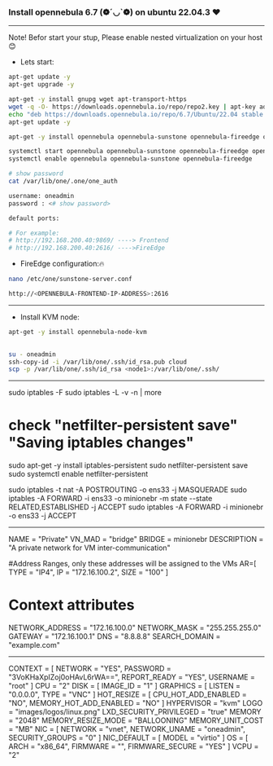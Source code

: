 ### Install opennebula 6.7 (❁´◡`❁)  on ubuntu 22.04.3 ❤

----
Note! Befor start your stup, Please enable nested virtualization on your host😊

- Lets start:

```bash
apt-get update -y
apt-get upgrade -y

apt-get -y install gnupg wget apt-transport-https
wget -q -O- https://downloads.opennebula.io/repo/repo2.key | apt-key add -
echo "deb https://downloads.opennebula.io/repo/6.7/Ubuntu/22.04 stable opennebula" > /etc/apt/sources.list.d/opennebula.list
apt-get update -y

apt-get -y install opennebula opennebula-sunstone opennebula-fireedge opennebula-gate opennebula-flow opennebula-provision

systemctl start opennebula opennebula-sunstone opennebula-fireedge opennebula-gate opennebula-flow
systemctl enable opennebula opennebula-sunstone opennebula-fireedge 

# show password
cat /var/lib/one/.one/one_auth

username: oneadmin
password : <# show password>

default ports: 

# For example:
# http://192.168.200.40:9869/ ----> Frontend
# http://192.168.200.40:2616/ ---->FireEdge


```

- FireEdge configuration:🔥 

```bash
nano /etc/one/sunstone-server.conf

http://<OPENNEBULA-FRONTEND-IP-ADDRESS>:2616
```

----
- Install KVM node:

```bash
apt-get -y install opennebula-node-kvm
	

su - oneadmin
ssh-copy-id -i /var/lib/one/.ssh/id_rsa.pub cloud
scp -p /var/lib/one/.ssh/id_rsa <node1>:/var/lib/one/.ssh/

```


------------------

sudo iptables -F
sudo iptables -L -v -n | more

# check "netfilter-persistent save" "Saving iptables changes"
sudo apt-get -y install iptables-persistent
sudo netfilter-persistent save
sudo systemctl enable netfilter-persistent

sudo iptables -t nat -A POSTROUTING -o ens33 -j MASQUERADE
sudo iptables -A FORWARD -i ens33 -o minionebr -m state --state RELATED,ESTABLISHED -j ACCEPT
sudo iptables -A FORWARD -i minionebr -o ens33 -j ACCEPT



--------------

NAME         = "Private"
VN_MAD       = "bridge"
BRIDGE       = minionebr
DESCRIPTION  = "A private network for VM inter-communication"

#Address Ranges, only these addresses will be assigned to the VMs
AR=[
    TYPE = "IP4",
    IP   = "172.16.100.2",
    SIZE = "100"
]


# Context attributes
NETWORK_ADDRESS    = "172.16.100.0"
NETWORK_MASK       = "255.255.255.0"
GATEWAY            = "172.16.100.1"
DNS                = "8.8.8.8"
SEARCH_DOMAIN      = "example.com"

--------

CONTEXT = [
  NETWORK = "YES",
  PASSWORD = "3VoKHaXpIZoj0oHAvL6rWA==",
  REPORT_READY = "YES",
  USERNAME = "root" ]
CPU = "2"
DISK = [
  IMAGE_ID = "1" ]
GRAPHICS = [
  LISTEN = "0.0.0.0",
  TYPE = "VNC" ]
HOT_RESIZE = [
  CPU_HOT_ADD_ENABLED = "NO",
  MEMORY_HOT_ADD_ENABLED = "NO" ]
HYPERVISOR = "kvm"
LOGO = "images/logos/linux.png"
LXD_SECURITY_PRIVILEGED = "true"
MEMORY = "2048"
MEMORY_RESIZE_MODE = "BALLOONING"
MEMORY_UNIT_COST = "MB"
NIC = [
  NETWORK = "vnet",
  NETWORK_UNAME = "oneadmin",
  SECURITY_GROUPS = "0" ]
NIC_DEFAULT = [
  MODEL = "virtio" ]
OS = [
  ARCH = "x86_64",
  FIRMWARE = "",
  FIRMWARE_SECURE = "YES" ]
VCPU = "2"


